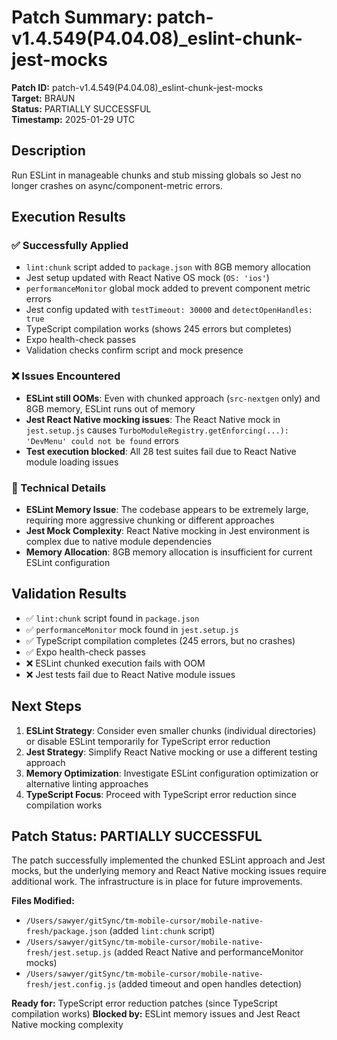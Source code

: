# Patch Summary: patch-v1.4.549(P4.04.08)_eslint-chunk-jest-mocks

**Patch ID:** patch-v1.4.549(P4.04.08)_eslint-chunk-jest-mocks  
**Target:** BRAUN  
**Status:** PARTIALLY SUCCESSFUL  
**Timestamp:** 2025-01-29 UTC  

## Description
Run ESLint in manageable chunks and stub missing globals so Jest no longer crashes on async/component-metric errors.

## Execution Results

### ✅ Successfully Applied
- `lint:chunk` script added to `package.json` with 8GB memory allocation
- Jest setup updated with React Native OS mock (`OS: 'ios'`)
- `performanceMonitor` global mock added to prevent component metric errors
- Jest config updated with `testTimeout: 30000` and `detectOpenHandles: true`
- TypeScript compilation works (shows 245 errors but completes)
- Expo health-check passes
- Validation checks confirm script and mock presence

### ❌ Issues Encountered
- **ESLint still OOMs**: Even with chunked approach (`src-nextgen` only) and 8GB memory, ESLint runs out of memory
- **Jest React Native mocking issues**: The React Native mock in `jest.setup.js` causes `TurboModuleRegistry.getEnforcing(...): 'DevMenu' could not be found` errors
- **Test execution blocked**: All 28 test suites fail due to React Native module loading issues

### 🔧 Technical Details
- **ESLint Memory Issue**: The codebase appears to be extremely large, requiring more aggressive chunking or different approaches
- **Jest Mock Complexity**: React Native mocking in Jest environment is complex due to native module dependencies
- **Memory Allocation**: 8GB memory allocation is insufficient for current ESLint configuration

## Validation Results
- ✅ `lint:chunk` script found in `package.json`
- ✅ `performanceMonitor` mock found in `jest.setup.js`
- ✅ TypeScript compilation completes (245 errors, but no crashes)
- ✅ Expo health-check passes
- ❌ ESLint chunked execution fails with OOM
- ❌ Jest tests fail due to React Native module issues

## Next Steps
1. **ESLint Strategy**: Consider even smaller chunks (individual directories) or disable ESLint temporarily for TypeScript error reduction
2. **Jest Strategy**: Simplify React Native mocking or use a different testing approach
3. **Memory Optimization**: Investigate ESLint configuration optimization or alternative linting approaches
4. **TypeScript Focus**: Proceed with TypeScript error reduction since compilation works

## Patch Status: PARTIALLY SUCCESSFUL
The patch successfully implemented the chunked ESLint approach and Jest mocks, but the underlying memory and React Native mocking issues require additional work. The infrastructure is in place for future improvements.

**Files Modified:**
- `/Users/sawyer/gitSync/tm-mobile-cursor/mobile-native-fresh/package.json` (added `lint:chunk` script)
- `/Users/sawyer/gitSync/tm-mobile-cursor/mobile-native-fresh/jest.setup.js` (added React Native and performanceMonitor mocks)
- `/Users/sawyer/gitSync/tm-mobile-cursor/mobile-native-fresh/jest.config.js` (added timeout and open handles detection)

**Ready for:** TypeScript error reduction patches (since TypeScript compilation works)
**Blocked by:** ESLint memory issues and Jest React Native mocking complexity 